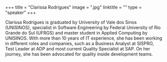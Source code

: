 +++
title = "Clarissa Rodrigues"
image = ".jpg"
linktitle = ""
type = "speaker"
+++

Clarissa Rodrigues is graduated by University of Vale dos Sinos (UNISINOS), specialist in Software Engineering by Federal University of Rio Grande do Sul (UFRGS) and master student in Applied Computing by UNISINOS. With more than 10 years of IT experience, she has been working in different roles and companies, such as a Business Analyst at SISPRO, Test Leader at ADP and most current Quality Specialist at SAP. On her journey, she has been advocated for quality inside development teams.
